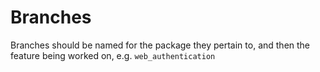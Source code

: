 # Branches

Branches should be named for the package they pertain to, and then the feature being worked on, e.g. `web_authentication`
